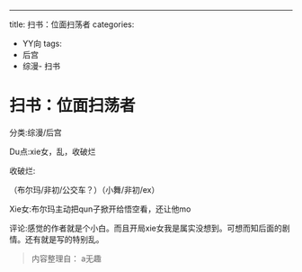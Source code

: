 ---
title: 扫书：位面扫荡者
categories:
- YY向
tags:
- 后宫
- 综漫- 扫书
# 扫书：位面扫荡者
分类:综漫/后宫

Du点:xie女，乱，收破烂

收破烂:

（布尔玛/非初/公交车？）（小舞/非初/ex）

Xie女:布尔玛主动把qun子掀开给悟空看，还让他mo

评论:感觉的作者就是个小白。而且开局xie女我是属实没想到。可想而知后面的剧情。还有就是写的特别乱。


> 内容整理自： a无趣